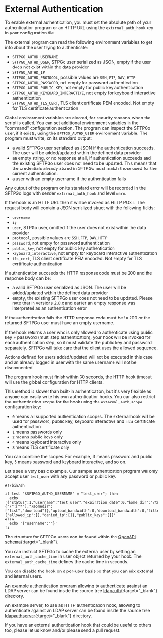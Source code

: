 # External Authentication

To enable external authentication, you must set the absolute path of your authentication program or an HTTP URL using the `external_auth_hook` key in your configuration file.

The external program can read the following environment variables to get info about the user trying to authenticate:

- `SFTPGO_AUTHD_USERNAME`
- `SFTPGO_AUTHD_USER`, STPGo user serialized as JSON, empty if the user does not exist within the data provider
- `SFTPGO_AUTHD_IP`
- `SFTPGO_AUTHD_PROTOCOL`, possible values are `SSH`, `FTP`, `DAV`, `HTTP`
- `SFTPGO_AUTHD_PASSWORD`, not empty for password authentication
- `SFTPGO_AUTHD_PUBLIC_KEY`, not empty for public key authentication
- `SFTPGO_AUTHD_KEYBOARD_INTERACTIVE`, not empty for keyboard interactive authentication
- `SFTPGO_AUTHD_TLS_CERT`, TLS client certificate PEM encoded. Not empty for TLS certificate authentication

Global environment variables are cleared, for security reasons, when the script is called. You can set additional environment variables in the "command" configuration section.
The program can inspect the SFTPGo user, if it exists, using the `SFTPGO_AUTHD_USER` environment variable.
The program must write, on its standard output:

- a valid SFTPGo user serialized as JSON if the authentication succeeds. The user will be added/updated within the defined data provider
- an empty string, or no response at all, if authentication succeeds and the existing SFTPGo user does not need to be updated. This means that the credentials already stored in SFTPGo must match those used for the current authentication.
- a user with an empty username if the authentication fails

Any output of the program on its standard error will be recorded in the SFTPGo logs with sender `external_auth_hook` and level `warn`.

If the hook is an HTTP URL then it will be invoked as HTTP POST. The request body will contain a JSON serialized struct with the following fields:

- `username`
- `ip`
- `user`, STPGo user, omitted if the user does not exist within the data provider
- `protocol`, possible values are `SSH`, `FTP`, `DAV`, `HTTP`
- `password`, not empty for password authentication
- `public_key`, not empty for public key authentication
- `keyboard_interactive`, not empty for keyboard interactive authentication
- `tls_cert`, TLS client certificate PEM encoded. Not empty for TLS certificate authentication

If authentication succeeds the HTTP response code must be 200 and the response body can be:

- a valid SFTPGo user serialized as JSON. The user will be added/updated within the defined data provider
- empty, the existing SFTPGo user does not need to be updated. Please note that in versions 2.0.x and earlier an empty response was interpreted as an authentication error

If the authentication fails the HTTP response code must be != 200 or the returned SFTPGo user must have an empty username.

If the hook returns a user who is only allowed to authenticate using public key + password (multi step authentication), your hook will be invoked for each authentication step, so it must validate the public key and password separately. SFTPGo will take care that the client uses the allowed sequence.

Actions defined for users added/updated will not be executed in this case and an already logged in user with the same username will not be disconnected.

The program hook must finish within 30 seconds, the HTTP hook timeout will use the global configuration for HTTP clients.

This method is slower than built-in authentication, but it's very flexible as anyone can easily write his own authentication hooks.
You can also restrict the authentication scope for the hook using the `external_auth_scope` configuration key:

- `0` means all supported authentication scopes. The external hook will be used for password, public key, keyboard interactive and TLS certificate authentication
- `1` means passwords only
- `2` means public keys only
- `4` means keyboard interactive only
- `8` means TLS certificate only

You can combine the scopes. For example, 3 means password and public key, 5 means password and keyboard interactive, and so on.

Let's see a very basic example. Our sample authentication program will only accept user `test_user` with any password or public key.

```shell
#!/bin/sh

if test "$SFTPGO_AUTHD_USERNAME" = "test_user"; then
  echo '{"status":1,"username":"test_user","expiration_date":0,"home_dir":"/tmp/test_user","uid":0,"gid":0,"max_sessions":0,"quota_size":0,"quota_files":100000,"permissions":{"/":["*"],"/somedir":["list","download"]},"upload_bandwidth":0,"download_bandwidth":0,"filters":{"allowed_ip":[],"denied_ip":[]},"public_keys":[]}'
else
  echo '{"username":""}'
fi
```

The structure for SFTPGo users can be found within the [OpenAPI schema](https://github.com/drakkan/sftpgo/blob/2.6.x/openapi/openapi.yaml){:target="_blank"}.

You can instruct SFTPGo to cache the external user by setting an `external_auth_cache_time` in user object returned by your hook. The `external_auth_cache_time` defines the cache time in seconds.

You can disable the hook on a per-user basis so that you can mix external and internal users.

An example authentication program allowing to authenticate against an LDAP server can be found inside the source tree [ldapauth](https://github.com/drakkan/sftpgo/tree/main/examples/ldapauth){:target="_blank"} directory.

An example server, to use as HTTP authentication hook, allowing to authenticate against an LDAP server can be found inside the source tree [ldapauthserver](https://github.com/drakkan/sftpgo/tree/main/examples/ldapauthserver){:target="_blank"} directory.

If you have an external authentication hook that could be useful to others too, please let us know and/or please send a pull request.
